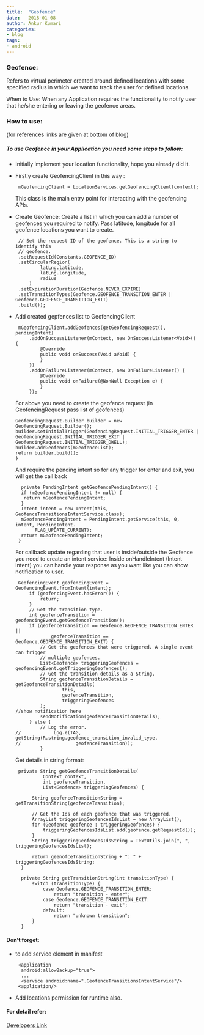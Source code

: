 ```yaml
---
title:  "Geofence"
date:   2018-01-08
author: Ankur Kumari
categories:
- blog
tags:
- android
---
```



### Geofence:

Refers to virtual perimeter created around defined locations with some specified radius in which we want to track the user for defined locations.
 
When to Use: When any Application requires the functionality to notify user that he/she entering or leaving the geofence areas.

### How to use:
(for references links are given at bottom of blog)
##### To use Geofence in your Application you need some steps to follow:

* Initially implement your location functionality, hope you already did it.
* Firstly create GeofencingClient in this way :
   ```
    mGeofencingClient = LocationServices.getGeofencingClient(context);
   ```
  This class is the main entry point for interacting with the geofencing APIs.

* Create Geofence: Create a list in which you can add a number of geofences you required to notify.
Pass latitude, longitude for all geofence locations you want to create.
  ``` mGeofenceList.add(new Geofence.Builder()
   // Set the request ID of the geofence. This is a string to identify this
   // geofence.
   .setRequestId(Constants.GEOFENCE_ID)
   .setCircularRegion(
           latLng.latitude,
           latLng.longitude,
           radius
       )
   .setExpirationDuration(Geofence.NEVER_EXPIRE)
   .setTransitionTypes(Geofence.GEOFENCE_TRANSITION_ENTER | Geofence.GEOFENCE_TRANSITION_EXIT)
   .build());
    ```

* Add created gepfences list to GeofencingClient
  ```
   mGeofencingClient.addGeofences(getGeofencingRequest(), pendingIntent)
       .addOnSuccessListener(mContext, new OnSuccessListener<Void>() {
           @Override
           public void onSuccess(Void aVoid) {
           }
       })
       .addOnFailureListener(mContext, new OnFailureListener() {
           @Override
           public void onFailure(@NonNull Exception e) {
           }
       });
  ```

    For above you need to create the geofence request (in GeofencingRequest pass list of geofences)

     ```
     GeofencingRequest.Builder builder = new GeofencingRequest.Builder();
   builder.setInitialTrigger(GeofencingRequest.INITIAL_TRIGGER_ENTER | GeofencingRequest.INITIAL_TRIGGER_EXIT |     GeofencingRequest.INITIAL_TRIGGER_DWELL);
   builder.addGeofences(mGeofenceList);
   return builder.build();
  }
  ```
  And require the pending intent so for any trigger for enter and exit, you will get the call back

    ```
      private PendingIntent getGeofencePendingIntent() {
      if (mGeofencePendingIntent != null) {
       return mGeofencePendingIntent;
      }
      Intent intent = new Intent(this, GeofenceTransitionsIntentService.class);
      mGeofencePendingIntent = PendingIntent.getService(this, 0, intent, PendingIntent.
           FLAG_UPDATE_CURRENT);
      return mGeofencePendingIntent;
     }
    ```

   For callback update regarding that user is inside/outside the Geofence you need to create an intent service:
Inside onHandleIntent (Intent intent)  you can handle your response as you want like you can show notification to user.
  ```
   GeofencingEvent geofencingEvent = GeofencingEvent.fromIntent(intent);
       if (geofencingEvent.hasError()) {
           return;
       }
       // Get the transition type.
       int geofenceTransition = geofencingEvent.getGeofenceTransition();
       if (geofenceTransition == Geofence.GEOFENCE_TRANSITION_ENTER ||
               geofenceTransition == Geofence.GEOFENCE_TRANSITION_EXIT) {
           // Get the geofences that were triggered. A single event can trigger
           // multiple geofences.
           List<Geofence> triggeringGeofences = geofencingEvent.getTriggeringGeofences();
           // Get the transition details as a String.
           String geofenceTransitionDetails = getGeofenceTransitionDetails(
                   this,
                   geofenceTransition,
                   triggeringGeofences
           );
  //show notification here
           sendNotification(geofenceTransitionDetails);
       } else {
           // Log the error.
  //            Log.e(TAG, getString(R.string.geofence_transition_invalid_type,
  //                    geofenceTransition));
           }
  ```

  Get details in string format:
  ```
   private String getGeofenceTransitionDetails(
            Context context,
            int geofenceTransition,
            List<Geofence> triggeringGeofences) {

        String geofenceTransitionString = getTransitionString(geofenceTransition);

        // Get the Ids of each geofence that was triggered.
        ArrayList triggeringGeofencesIdsList = new ArrayList();
        for (Geofence geofence : triggeringGeofences) {
            triggeringGeofencesIdsList.add(geofence.getRequestId());
        }
        String triggeringGeofencesIdsString = TextUtils.join(", ", triggeringGeofencesIdsList);

        return geenofceTransitionString + ": " + triggeringGeofencesIdsString;
    }

    private String getTransitionString(int transitionType) {
        switch (transitionType) {
            case Geofence.GEOFENCE_TRANSITION_ENTER:
                return "transition - enter";
            case Geofence.GEOFENCE_TRANSITION_EXIT:
                return "transition - exit";
            default:
                return "unknown transition";
        }
    }
  ```

 #### Don't forget:
* to add service element in manifest
  ```
   <application
    android:allowBackup="true">
    ...
    <service android:name=".GeofenceTransitionsIntentService"/>
   <application/>
  ```
 * Add locations permission for runtime also.

#### For detail refer:
[Developers Link]

[Developers Link]: <https://developer.android.com/training/location/geofencing.html>
